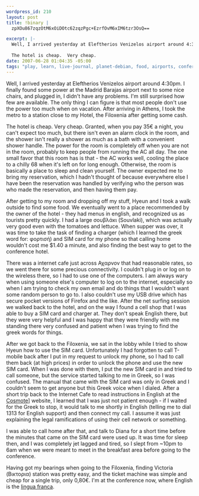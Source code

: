 ```yaml
--- 
wordpress_id: 210
layout: post
title: !binary |
  zpXOu867zqzOtM6xOiDOtc62zqzPgc+EzrfOvM6xIM6tzr3OsQ==

excerpt: |-
  Well, I arrived yesterday at Eleftherios Venizelos airport around 4:30pm.  I finally found some power at the Madrid Barajas airport next to some nice chairs, and plugged in, I didn't have any problems.  I'm still surprised how few are available.  The only thing I can figure is that most people don't use the power too much when on vacation.  After arriving in Athens, I took the metro to a station close to my Hotel, the Filoxenia after getting some cash.
  
  The hotel is cheap.  Very cheap.
date: 2007-06-28 01:04:35 -05:00
tags: "play, learn, live-journal, planet-debian, food, airports, conferences, power, \xCE\xB5\xCE\xBB\xCE\xBB\xCE\xAC\xCF\x82, cell-phones, hotels"
---
```

Well, I arrived yesterday at Eleftherios Venizelos airport around 4:30pm.  I finally found some power at the Madrid Barajas airport next to some nice chairs, and plugged in, I didn't have any problems.  I'm still surprised how few are available.  The only thing I can figure is that most people don't use the power too much when on vacation.  After arriving in Athens, I took the metro to a station close to my Hotel, the Filoxenia after getting some cash.

The hotel is cheap.  Very cheap.  Granted, when you pay 35€ a night, you can't expect too much, but there isn't even an alarm clock in the room, and the shower isn't really a shower as much as a bath with a convenient shower handle.  The power for the room is completely off when you are not in the room, probably to keep people from running the AC all day.  The one small favor that this room has is that - the AC works well, cooling the place to a chilly 68 when it's left on for long enough.  Otherwise, the room is basically a place to sleep and clean yourself.   The owner expected me to bring my reservation, which I hadn't thought of because everywhere else I have been the reservation was handled by verifying who the person was who made the reservation, and then having them pay.

After getting to my room and dropping off my stuff, Hyeun and I took a walk outside to find some food.  We eventually went to a place recommended by the owner of the hotel - they had menus in english, and recognized us as tourists pretty quickly.  I had a large σουβλάκι (Souvlaki), which was actually very good even with the tomatoes and lettuce.  When supper was over, it was time to take the task of finding a charger (which I learned the greek word for: φορτισή) and SIM card for my phone so that calling home wouldn't cost me $1.40 a minute, and also finding the best way to get to the conference hotel.

There was a internet cafe just across Αχαρνον that had reasonable rates, so we went there for some precious connectivity.  I couldn't plug in or log on to the wireless there, so I had to use one of the computers.  I am always wary when using someone else's computer to log on to the internet, especially so when I am trying to check my own email and do things that I wouldn't want some random person to go to.  I also couldn't use my USB drive which has secure pocket versions of Firefox and the like.  After the net surfing session we walked back to the hotel, and on the way I found a cell shop that I was able to buy a SIM card and charger at.   They don't speak English there, but they were very helpful and I was happy that they were friendly with me standing there very confused and patient when I was trying to find the greek words for things.

After we got back to the Filoxenia, we sat in the lobby while I tried to show Hyeun how to use the SIM card.  Unfortunately I had forgotten to call T-mobile back after I put in my request to unlock my phone, so I had to call them back (at high prices) in order to unlock the phone and use the new SIM card.  When I was done with them, I put the new SIM card in and tried to call someone, but the service started talking to me in Greek, so I was confused.  The manual that came with the SIM card was only in Greek and I couldn't seem to get anyone but this Greek voice when I dialed.  After a short trip back to the Internet Cafe to read instructions in English at the <a href="http://www.cosmote.gr/cosmote/cosmote.portal?locale=en_US&amp;_nfpb=true&amp;_pageLabel=L88_for_you_index&amp;path=&amp;_locale=en_US&amp;selectEnglishLanguage=true">Cosmote]</a> website, I learned that I was just not patient enough - if I waited for the Greek to stop, it would talk to me shortly in English (telling me to dial 1313 for English support) and then connect my call.  I assume it was just explaining the legal ramifications of using their cell network or something.

I was able to call home after that, and talk to Diana for a short time before the minutes that came on the SIM card were used up.  It was time for sleep then, and I was completely jet lagged and tired, so I slept from ~10pm to 6am when we were meant to meet in the breakfast area before going to the conference.

Having got my bearings when going to the Filoxenia, finding Victoria (Βικτορια) station was pretty easy, and the ticket machine was simple and cheap for a single trip, only 0,80€.  I'm at the conference now, where English is the <a href="http://en.wikipedia.org/wiki/Lingua_franca">lingua franca</a>.
